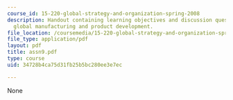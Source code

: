 ```yaml
---
course_id: 15-220-global-strategy-and-organization-spring-2008
description: Handout containing learning objectives and discussion questions on integrating
  global manufacturing and product development.
file_location: /coursemedia/15-220-global-strategy-and-organization-spring-2008/34728b4ca75d31fb25b5bc280ee3e7ec_assn9.pdf
file_type: application/pdf
layout: pdf
title: assn9.pdf
type: course
uid: 34728b4ca75d31fb25b5bc280ee3e7ec

---
```

None